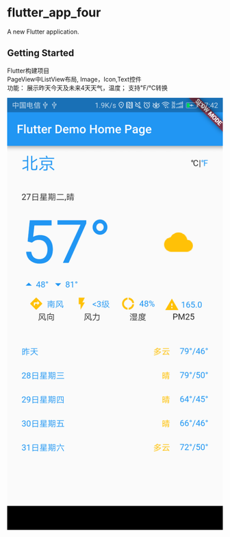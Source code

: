 # flutter_app_four

A new Flutter application.

## Getting Started

Flutter构建项目<br>
PageView中ListView布局, Image，Icon,Text控件<br>
功能： 展示昨天今天及未来4天天气，温度； 支持℉/℃转换<br>

![Alt text](assets/Screenshot_20180327-174213.png)
